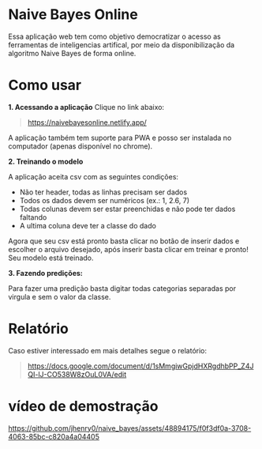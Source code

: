 # Naive Bayes Online

Essa aplicação web tem como objetivo democratizar o acesso as ferramentas de inteligencias artifical, por meio da disponibilização da algoritmo Naive Bayes de forma online.

# Como usar

**1. Acessando a aplicação**
Clique no link abaixo:
> https://naivebayesonline.netlify.app/
 
 A aplicação também tem suporte para PWA e posso ser instalada no computador (apenas disponível no chrome).

**2. Treinando o modelo**
    
 A aplicação aceita csv com as seguintes condições:
   
 - Não ter header, todas as linhas precisam ser dados
 - Todos os dados devem ser numéricos (ex.: 1, 2.6, 7)
 - Todas colunas devem ser estar preenchidas e não pode ter dados faltando
 - A ultima coluna deve ter a classe do dado

Agora que seu csv está pronto basta clicar no botão de inserir dados e escolher o arquivo desejado, após inserir basta clicar em treinar e pronto! Seu modelo está treinado.

**3. Fazendo predições:** 

Para fazer uma predição basta digitar todas categorias separadas por virgula e sem o valor da classe. 

# Relatório

Caso estiver interessado em mais detalhes segue o relatório: 

>https://docs.google.com/document/d/1sMmgiwGpjdHXRgdhbPP_Z4JQI-lJ-CO538W8zOuL0VA/edit


# vídeo de demostração 


https://github.com/jhenry0/naive_bayes/assets/48894175/f0f3df0a-3708-4063-85bc-c820a4a04405


